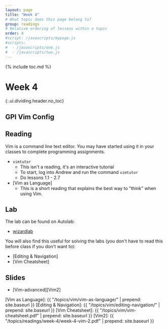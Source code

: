 ```yaml
---
layout: page
title: "Week 4"
# What topic does this page belong to?
group: readings
# Relative ordering of lessons within a topic
order: 4
#script: /javascripts/mypage.js
#scripts:
#  - /javascripts/one.js
#  - /javascripts/two.js
---
```


{% include toc.md %}

# Week 4 
{:.ui.dividing.header.no_toc}

## GPI Vim Config

## Reading

Vim is a command line text editor. You may have started using it in your classes
to complete programming assignments.

- `vimtutor`
  - This isn't a reading, it's an interactive tutorial
  - To start, log into Andrew and run the command `vimtutor`
  - Do lessons 1.1 - 2.7
- [Vim as Language]
  - This is a short reading that explains the best way to "think" when using
    Vim.


## Lab

The lab can be found on Autolab:
- [wizardlab](https://autolab.andrew.cmu.edu/courses/07131-f21/assessments/wizardlab)

You will also find this useful for solving the labs (you don't have to
read this before class if you don't want to):

- [Editing & Navigation]
- [Vim Cheatsheet]


## Slides
- [Vim-advanced][Vim2]


[Vim as Language]: {{ "/topics/vim/vim-as-language/" | prepend: site.baseurl }}
[Editing & Navigation]: {{ "/topics/vim/editing-navigation/" | prepend: site.baseurl }}
[Vim Cheatsheet]: {{ "/topics/vim/vim-cheatsheet.pdf" | prepend: site.baseurl }}
[Vim2]: {{ "/topics/readings/week-4/week-4-vim-2.pdf" | prepend: site.baseurl }}
